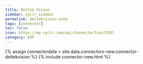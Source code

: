 ```yaml
---
title: Deltek Vision
sidebar: cyclr_sidebar
permalink: deltekvision-auto
tags: [connector]
toc: false
icon: https://my.cyclr.com/api/ConnectorIcon/5287
category: ERP
---
```

{% assign connectordata = site.data.connectors-new.connector-deltekvision %}
{% include connector-new.html %}	